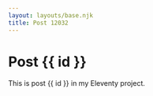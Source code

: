 ```yaml
---
layout: layouts/base.njk
title: Post 12032
---
```


# Post {{ id }}

This is post {{ id }} in my Eleventy project.
